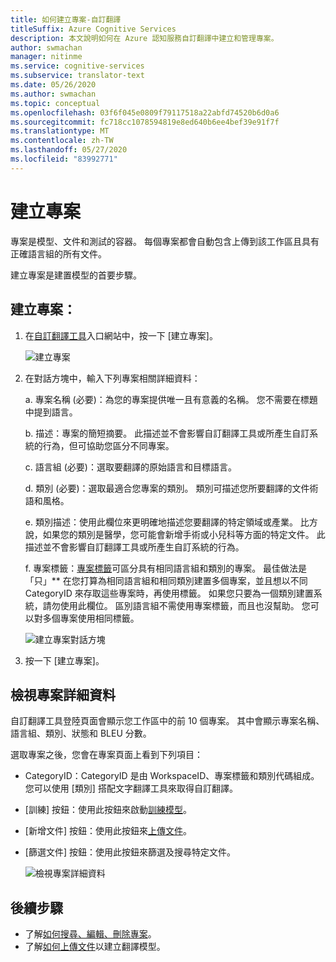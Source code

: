 ```yaml
---
title: 如何建立專案-自訂翻譯
titleSuffix: Azure Cognitive Services
description: 本文說明如何在 Azure 認知服務自訂翻譯中建立和管理專案。
author: swmachan
manager: nitinme
ms.service: cognitive-services
ms.subservice: translator-text
ms.date: 05/26/2020
ms.author: swmachan
ms.topic: conceptual
ms.openlocfilehash: 03f6f045e0809f79117518a22abfd74520b6d0a6
ms.sourcegitcommit: fc718cc1078594819e8ed640b6ee4bef39e91f7f
ms.translationtype: MT
ms.contentlocale: zh-TW
ms.lasthandoff: 05/27/2020
ms.locfileid: "83992771"
---
```

# <a name="create-a-project"></a>建立專案

專案是模型、文件和測試的容器。 每個專案都會自動包含上傳到該工作區且具有正確語言組的所有文件。

建立專案是建置模型的首要步驟。

## <a name="create-a-project"></a>建立專案：

1.  在[自訂翻譯工具](https://portal.customtranslator.azure.ai)入口網站中，按一下 [建立專案]。

    ![建立專案](media/how-to/how-to-create-project.png)

2.  在對話方塊中，輸入下列專案相關詳細資料：

    a.  專案名稱 (必要)：為您的專案提供唯一且有意義的名稱。 您不需要在標題中提到語言。

    b.  描述：專案的簡短摘要。 此描述並不會影響自訂翻譯工具或所產生自訂系統的行為，但可協助您區分不同專案。

    c.  語言組 (必要)：選取要翻譯的原始語言和目標語言。

    d.  類別 (必要)：選取最適合您專案的類別。 類別可描述您所要翻譯的文件術語和風格。

    e.  類別描述：使用此欄位來更明確地描述您要翻譯的特定領域或產業。 比方說，如果您的類別是醫學，您可能會新增手術或小兒科等方面的特定文件。 此描述並不會影響自訂翻譯工具或所產生自訂系統的行為。

    f.  專案標籤：[專案標籤](workspace-and-project.md#project-labels)可區分具有相同語言組和類別的專案。 最佳做法是「只」** 在您打算為相同語言組和相同類別建置多個專案，並且想以不同 CategoryID 來存取這些專案時，再使用標籤。 如果您只要為一個類別建置系統，請勿使用此欄位。 區別語言組不需使用專案標籤，而且也沒幫助。 您可以對多個專案使用相同標籤。

    ![建立專案對話方塊](media/how-to/how-to-create-project-dialog.png)

3.  按一下 [建立專案]。

## <a name="view-project-details"></a>檢視專案詳細資料

自訂翻譯工具登陸頁面會顯示您工作區中的前 10 個專案。 其中會顯示專案名稱、語言組、類別、狀態和 BLEU 分數。

選取專案之後，您會在專案頁面上看到下列項目：

- CategoryID：CategoryID 是由 WorkspaceID、專案標籤和類別代碼組成。 您可以使用 [類別] 搭配文字翻譯工具來取得自訂翻譯。

- [訓練] 按鈕：使用此按鈕來啟動[訓練模型](how-to-train-model.md)。

- [新增文件] 按鈕：使用此按鈕來[上傳文件](how-to-upload-document.md)。

- [篩選文件] 按鈕：使用此按鈕來篩選及搜尋特定文件。

    ![檢視專案詳細資料](media/how-to/how-to-view-project.png)

## <a name="next-steps"></a>後續步驟

- 了解[如何搜尋、編輯、刪除專案](how-to-search-edit-delete-projects.md)。
- 了解[如何上傳文件](how-to-upload-document.md)以建立翻譯模型。
